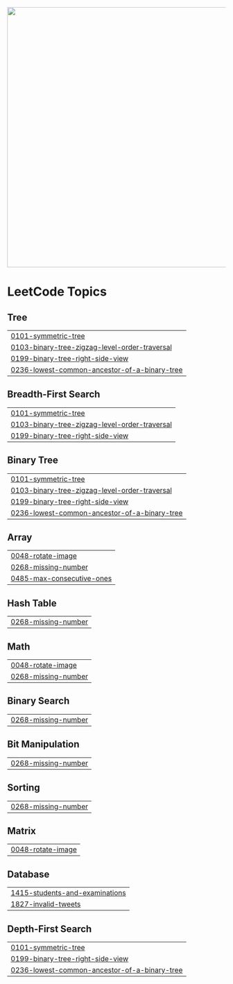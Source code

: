 <img src="https://readmecodegen.vercel.app/api/leetcode-stats/DSC_27?theme=gradient&acceptance=false&reputation=false" width="600" />


<!---LeetCode Topics Start-->
# LeetCode Topics
## Tree
|  |
| ------- |
| [0101-symmetric-tree](https://github.com/DheerajSChauhan/dsc-is-coding-wooW-/tree/master/0101-symmetric-tree) |
| [0103-binary-tree-zigzag-level-order-traversal](https://github.com/DheerajSChauhan/dsc-is-coding-wooW-/tree/master/0103-binary-tree-zigzag-level-order-traversal) |
| [0199-binary-tree-right-side-view](https://github.com/DheerajSChauhan/dsc-is-coding-wooW-/tree/master/0199-binary-tree-right-side-view) |
| [0236-lowest-common-ancestor-of-a-binary-tree](https://github.com/DheerajSChauhan/dsc-is-coding-wooW-/tree/master/0236-lowest-common-ancestor-of-a-binary-tree) |
## Breadth-First Search
|  |
| ------- |
| [0101-symmetric-tree](https://github.com/DheerajSChauhan/dsc-is-coding-wooW-/tree/master/0101-symmetric-tree) |
| [0103-binary-tree-zigzag-level-order-traversal](https://github.com/DheerajSChauhan/dsc-is-coding-wooW-/tree/master/0103-binary-tree-zigzag-level-order-traversal) |
| [0199-binary-tree-right-side-view](https://github.com/DheerajSChauhan/dsc-is-coding-wooW-/tree/master/0199-binary-tree-right-side-view) |
## Binary Tree
|  |
| ------- |
| [0101-symmetric-tree](https://github.com/DheerajSChauhan/dsc-is-coding-wooW-/tree/master/0101-symmetric-tree) |
| [0103-binary-tree-zigzag-level-order-traversal](https://github.com/DheerajSChauhan/dsc-is-coding-wooW-/tree/master/0103-binary-tree-zigzag-level-order-traversal) |
| [0199-binary-tree-right-side-view](https://github.com/DheerajSChauhan/dsc-is-coding-wooW-/tree/master/0199-binary-tree-right-side-view) |
| [0236-lowest-common-ancestor-of-a-binary-tree](https://github.com/DheerajSChauhan/dsc-is-coding-wooW-/tree/master/0236-lowest-common-ancestor-of-a-binary-tree) |
## Array
|  |
| ------- |
| [0048-rotate-image](https://github.com/DheerajSChauhan/dsc-is-coding-wooW-/tree/master/0048-rotate-image) |
| [0268-missing-number](https://github.com/DheerajSChauhan/dsc-is-coding-wooW-/tree/master/0268-missing-number) |
| [0485-max-consecutive-ones](https://github.com/DheerajSChauhan/dsc-is-coding-wooW-/tree/master/0485-max-consecutive-ones) |
## Hash Table
|  |
| ------- |
| [0268-missing-number](https://github.com/DheerajSChauhan/dsc-is-coding-wooW-/tree/master/0268-missing-number) |
## Math
|  |
| ------- |
| [0048-rotate-image](https://github.com/DheerajSChauhan/dsc-is-coding-wooW-/tree/master/0048-rotate-image) |
| [0268-missing-number](https://github.com/DheerajSChauhan/dsc-is-coding-wooW-/tree/master/0268-missing-number) |
## Binary Search
|  |
| ------- |
| [0268-missing-number](https://github.com/DheerajSChauhan/dsc-is-coding-wooW-/tree/master/0268-missing-number) |
## Bit Manipulation
|  |
| ------- |
| [0268-missing-number](https://github.com/DheerajSChauhan/dsc-is-coding-wooW-/tree/master/0268-missing-number) |
## Sorting
|  |
| ------- |
| [0268-missing-number](https://github.com/DheerajSChauhan/dsc-is-coding-wooW-/tree/master/0268-missing-number) |
## Matrix
|  |
| ------- |
| [0048-rotate-image](https://github.com/DheerajSChauhan/dsc-is-coding-wooW-/tree/master/0048-rotate-image) |
## Database
|  |
| ------- |
| [1415-students-and-examinations](https://github.com/DheerajSChauhan/dsc-is-coding-wooW-/tree/master/1415-students-and-examinations) |
| [1827-invalid-tweets](https://github.com/DheerajSChauhan/dsc-is-coding-wooW-/tree/master/1827-invalid-tweets) |
## Depth-First Search
|  |
| ------- |
| [0101-symmetric-tree](https://github.com/DheerajSChauhan/dsc-is-coding-wooW-/tree/master/0101-symmetric-tree) |
| [0199-binary-tree-right-side-view](https://github.com/DheerajSChauhan/dsc-is-coding-wooW-/tree/master/0199-binary-tree-right-side-view) |
| [0236-lowest-common-ancestor-of-a-binary-tree](https://github.com/DheerajSChauhan/dsc-is-coding-wooW-/tree/master/0236-lowest-common-ancestor-of-a-binary-tree) |
<!---LeetCode Topics End-->